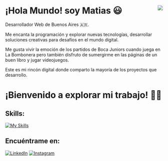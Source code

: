 # ¡Hola Mundo! soy Matias 😃 <img align="right" src="https://visitor-badge.laobi.icu/badge?page_id=matiasdearriba.matiasdearriba" />
Desarrollador Web de Buenos Aires 🇦🇷.

Me encanta la programación y explorar nuevas tecnologías, desarrollar soluciones creativas para desafíos en el mundo digital.

Me gusta vivir la emoción de los partidos de Boca Juniors cuando juega en La Bombonera
pero también disfruto de sumergirme en las páginas de un buen libro y jugar videojuegos.

Este es mi rincón digital donde comparto la mayoría de los proyectos que desarrollo. 
# ¡Bienvenido a explorar mi trabajo! 🧑‍💻 


 
## Skills:
[![My Skills](https://skillicons.dev/icons?i=js,html,css,react,figma,nodejs,php,npm,notion)](https://skillicons.dev)


## Encuéntrame en:
[![LinkedIn](https://img.shields.io/badge/LinkedIn-Matias_De_Arriba-0077B5?style=for-the-badge&logo=linkedin&logoColor=white&labelColor=101010)](https://www.linkedin.com/in/matias-de-arriba-4064a421a/) 
[![Instagram](https://img.shields.io/badge/Instagram-@Matiasdearriba-E4405F?style=for-the-badge&logo=instagram&logoColor=white&labelColor=101010)](https://instagram.com/matiasdearriba)


